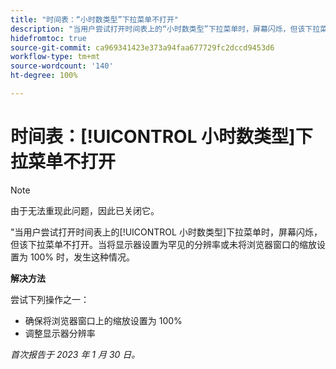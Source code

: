 ```yaml
---
title: "时间表：“小时数类型”下拉菜单不打开"
description: "当用户尝试打开时间表上的“小时数类型”下拉菜单时，屏幕闪烁，但该下拉菜单不打开。当将显示器设置为罕见的分辨率或未将浏览器窗口的缩放设置为 100% 时，发生这种情况。"
hidefromtoc: true
source-git-commit: ca969341423e373a94faa677729fc2dccd9453d6
workflow-type: tm+mt
source-wordcount: '140'
ht-degree: 100%

---
```



# 时间表：[!UICONTROL 小时数类型]下拉菜单不打开

>[!NOTE]
>
>由于无法重现此问题，因此已关闭它。

&quot;当用户尝试打开时间表上的[!UICONTROL 小时数类型]下拉菜单时，屏幕闪烁，但该下拉菜单不打开。当将显示器设置为罕见的分辨率或未将浏览器窗口的缩放设置为 100% 时，发生这种情况。

**解决方法**

尝试下列操作之一：

* 确保将浏览器窗口上的缩放设置为 100%
* 调整显示器分辨率

_首次报告于 2023 年 1 月 30 日。_

